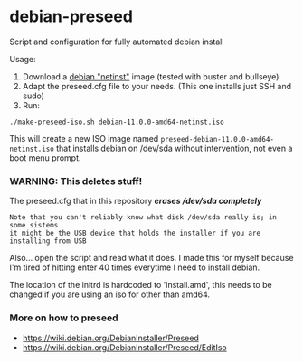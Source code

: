 # debian-preseed
Script and configuration for fully automated debian install

Usage:
1. Download a [debian "netinst"](https://www.debian.org/CD/netinst/) image (tested with buster and bullseye)
2. Adapt the preseed.cfg file to your needs. (This one installs just SSH and sudo)
3. Run:
```
./make-preseed-iso.sh debian-11.0.0-amd64-netinst.iso
``` 
This will create a new ISO image named `preseed-debian-11.0.0-amd64-netinst.iso` that
installs debian on /dev/sda without intervention, not even a boot menu prompt. 

### WARNING: This deletes stuff! 

The preseed.cfg that in this repository ***erases /dev/sda completely***

    Note that you can't reliably know what disk /dev/sda really is; in some sistems
    it might be the USB device that holds the installer if you are installing from USB


Also... open the script and read what it does. I made this for myself because I'm tired of hitting
enter 40 times everytime I need to install debian.

The location of the initrd is hardcoded to 'install.amd', this needs to be changed if you are using an iso
for other than amd64.

### More on how to preseed
* https://wiki.debian.org/DebianInstaller/Preseed
* https://wiki.debian.org/DebianInstaller/Preseed/EditIso
